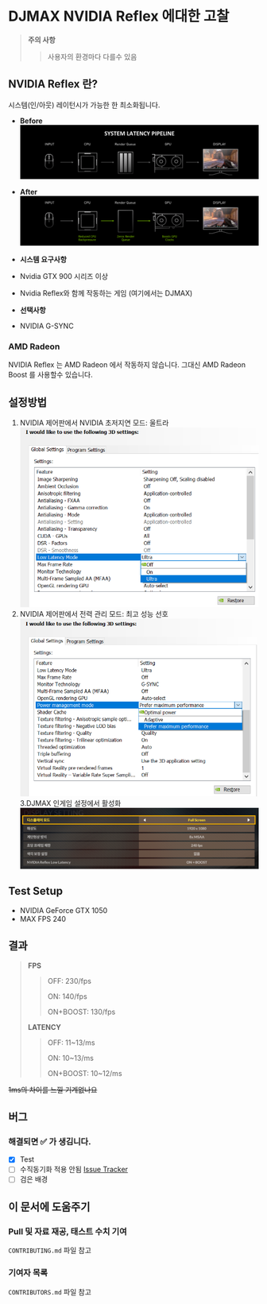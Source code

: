# DJMAX NVIDIA Reflex 에대한 고찰
> __**주의 사항**__
>> 사용자의 환경마다 다를수 있음

## NVIDIA Reflex 란?
시스템(인/아웃) 레이턴시가 가능한 한 최소화됩니다.
- **Before**
![nvidia-reflex-system-latency-pipeline-before-addition-of-reflex](https://raw.githubusercontent.com/Dev-Nergis/DJMAX-NVIDIA-Reflex/main/images/nvidia-reflex-system-latency-pipeline-before-addition-of-reflex.png)
- **After**
![nvidia-reflex-system-latency-pipeline-with-reflex](https://raw.githubusercontent.com/Dev-Nergis/DJMAX-NVIDIA-Reflex/main/images/nvidia-reflex-system-latency-pipeline-with-reflex.png)

- __**시스템 요구사항**__
- Nvidia GTX 900 시리즈 이상
- Nvidia Reflex와 함께 작동하는 게임 (여기에서는 DJMAX)
- __선택사항__
- NVIDIA G-SYNC
### AMD Radeon
NVIDIA Reflex 는 AMD Radeon 에서 작동하지 않습니다.
그대신 AMD Radeon Boost 를 사용할수 있습니다.

## 설정방법
1. NVIDIA 제어판에서 NVIDIA 초저지연 모드: 울트라
![nvidia-reflex-control-panel-low-latency-ultra-mode](https://raw.githubusercontent.com/Dev-Nergis/DJMAX-NVIDIA-Reflex/main/images/nvidia-reflex-control-panel-low-latency-ultra-mode.png)
2. NVIDIA 제어판에서 전력 관리 모드: 최고 성능 선호
![nvidia-reflex-control-panel-prefer-maximum-performance-mode](https://raw.githubusercontent.com/Dev-Nergis/DJMAX-NVIDIA-Reflex/main/images/nvidia-reflex-control-panel-prefer-maximum-performance-mode.png)
3.DJMAX 인게임 설정에서 활성화
![djmax-in-game-setting](https://raw.githubusercontent.com/Dev-Nergis/DJMAX-NVIDIA-Reflex/main/images/djmax-in-game-setting.png)

## Test Setup
- NVIDIA GeForce GTX 1050
- MAX FPS 240

## 결과
> __**FPS**__
>>
>> OFF: 230/fps
>>
>> ON: 140/fps
>>
>> ON+BOOST: 130/fps
>>
> __**LATENCY**__
>>
>> OFF: 11~13/ms
>>
>> ON: 10~13/ms
>>
>> ON+BOOST: 10~12/ms

~~1ms의 차이를 느낄 기계없나요~~

## 버그
### 해결되면 ✅ 가 생김니다.
- [X] Test
- [ ] 수직동기화 적용 안됨
[Issue Tracker](https://github.com/Dev-Nergis/DJMAX-NVIDIA-Reflex/issues/3)
- [ ] 검은 배경

## 이 문서에 도움주기
### Pull 및 자료 재공, 태스트 수치 기여
`CONTRIBUTING.md` 파일 참고

### 기여자 목록
`CONTRIBUTORS.md` 파일 참고

